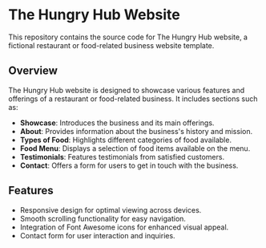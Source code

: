 # The Hungry Hub Website

This repository contains the source code for The Hungry Hub website, a fictional restaurant or food-related business website template.

## Overview

The Hungry Hub website is designed to showcase various features and offerings of a restaurant or food-related business. It includes sections such as:
- **Showcase**: Introduces the business and its main offerings.
- **About**: Provides information about the business's history and mission.
- **Types of Food**: Highlights different categories of food available.
- **Food Menu**: Displays a selection of food items available on the menu.
- **Testimonials**: Features testimonials from satisfied customers.
- **Contact**: Offers a form for users to get in touch with the business.

## Features

- Responsive design for optimal viewing across devices.
- Smooth scrolling functionality for easy navigation.
- Integration of Font Awesome icons for enhanced visual appeal.
- Contact form for user interaction and inquiries.
